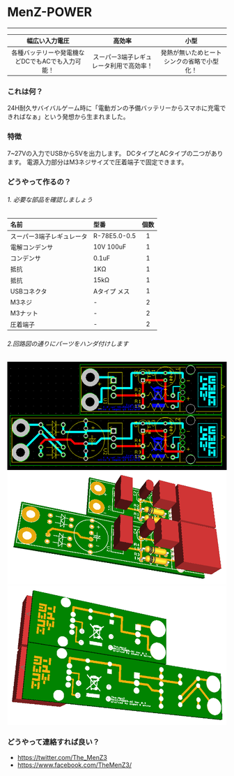 # MenZ-POWER #
***

|幅広い入力電圧|高効率|小型|
|:---:|:---:|:---:|
|各種バッテリーや発電機などDCでもACでも入力可能！|スーパー3端子レギュレータ利用で高効率！|発熱が無いためヒートシンクの省略で小型化！|

### これは何？ ###

24H耐久サバイバルゲーム時に「電動ガンの予備バッテリーからスマホに充電できればなぁ」という発想から生まれました。

### 特徴 ###

7~27Vの入力でUSBから5Vを出力します。
DCタイプとACタイプの二つがあります。
電源入力部分はM3ネジサイズで圧着端子で固定できます。

### どうやって作るの？ ###

###### 1. 必要な部品を確認しましょう

|名前|型番|個数|
|:---|:---|:---:|
|スーパー3端子レギュレータ|R-78E5.0-0.5|1|
|電解コンデンサ|10V 100uF|1|
|コンデンサ|0.1uF|1|
|抵抗|1KΩ|1|
|抵抗|15kΩ|1|
|USBコネクタ|Aタイプ メス|1|
|M3ネジ|-|2|
|M3ナット|-|2|
|圧着端子|-|2|

###### 2.回路図の通りにパーツをハンダ付けします
![基板アートワーク](./MenZ-POWER1.png)
![基板3Dイメージ１](./MenZ-POWER2.png)
![基板3Dイメージ２](./MenZ-POWER3.png)

### どうやって連絡すれば良い？ ###

* https://twitter.com/The_MenZ3
* https://www.facebook.com/TheMenZ3/
